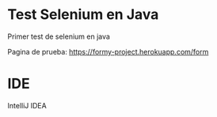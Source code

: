 # Test Selenium en Java 

Primer test de selenium en java 

Pagina de prueba: https://formy-project.herokuapp.com/form


# IDE 

IntelliJ IDEA

